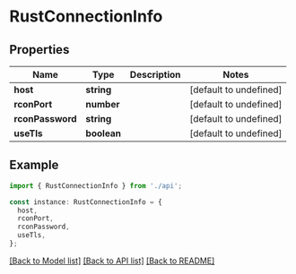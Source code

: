# RustConnectionInfo

## Properties

| Name             | Type        | Description | Notes                  |
| ---------------- | ----------- | ----------- | ---------------------- |
| **host**         | **string**  |             | [default to undefined] |
| **rconPort**     | **number**  |             | [default to undefined] |
| **rconPassword** | **string**  |             | [default to undefined] |
| **useTls**       | **boolean** |             | [default to undefined] |

## Example

```typescript
import { RustConnectionInfo } from './api';

const instance: RustConnectionInfo = {
  host,
  rconPort,
  rconPassword,
  useTls,
};
```

[[Back to Model list]](../README.md#documentation-for-models) [[Back to API list]](../README.md#documentation-for-api-endpoints) [[Back to README]](../README.md)
